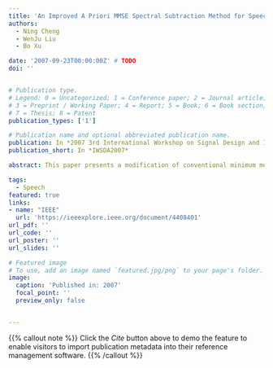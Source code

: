 ```yaml
---
title: 'An Improved A Priori MMSE Spectral Subtraction Method for Speech Enhancement'
authors:
  - Ning Cheng
  - WenJu Liu
  - Bo Xu

date: '2007-09-23T00:00:00Z' # TODO
doi: ''


# Publication type.
# Legend: 0 = Uncategorized; 1 = Conference paper; 2 = Journal article;
# 3 = Preprint / Working Paper; 4 = Report; 5 = Book; 6 = Book section;
# 7 = Thesis; 8 = Patent
publication_types: ['1']

# Publication name and optional abbreviated publication name.
publication: In *2007 3rd International Workshop on Signal Design and Its Applications in Communications*
publication_short: In *IWSDA2007*

abstract: This paper presents a modification of conventional minimum mean squared error (MMSE) spectral subtraction algorithm by introducing an adaptive averaging factor to accurately estimate the a priori SNR. Performance of the modified a priori SNR is evaluated by comparing with conventional spectral subtraction algorithm. Improved results are obtained in terms of speech quality measures for various types of noise when the time-frequency varying averaging factor, proposed in this paper, is adapted in the conventional subtraction rules.

tags:
  - Speech
featured: true
links:
- name: "IEEE"
  url: 'https://ieeexplore.ieee.org/document/4408401'
url_pdf: ''
url_code: ''
url_poster: ''
url_slides: ''

# Featured image
# To use, add an image named `featured.jpg/png` to your page's folder.
image:
  caption: 'Published in: 2007'
  focal_point: ''
  preview_only: false


---
```


{{% callout note %}}
Click the _Cite_ button above to demo the feature to enable visitors to import publication metadata into their reference management software.
{{% /callout %}}

